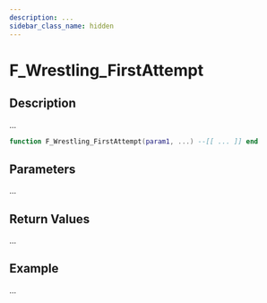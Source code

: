 ```yaml
---
description: ...
sidebar_class_name: hidden
---
```


# F_Wrestling_FirstAttempt

## Description

...

```lua
function F_Wrestling_FirstAttempt(param1, ...) --[[ ... ]] end
```

## Parameters

...

## Return Values

...

## Example

...

